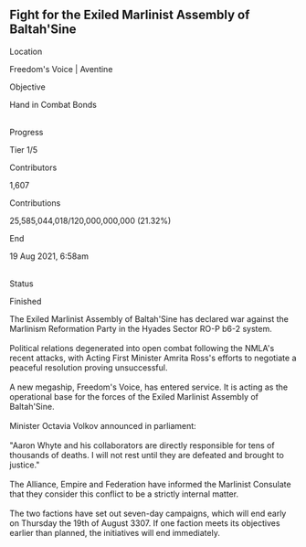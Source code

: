 ## Fight for the Exiled Marlinist Assembly of Baltah\'Sine

Location

Freedom\'s Voice \| Aventine

Objective

Hand in Combat Bonds

\
Progress

Tier 1/5

Contributors

1,607

Contributions

25,585,044,018/120,000,000,000 (21.32%)

End

19 Aug 2021, 6:58am

\
Status

Finished

The Exiled Marlinist Assembly of Baltah\'Sine has declared war against
the Marlinism Reformation Party in the Hyades Sector RO-P b6-2 system.\
\
Political relations degenerated into open combat following the NMLA\'s
recent attacks, with Acting First Minister Amrita Ross\'s efforts to
negotiate a peaceful resolution proving unsuccessful.\
\
A new megaship, Freedom\'s Voice, has entered service. It is acting as
the operational base for the forces of the Exiled Marlinist Assembly of
Baltah\'Sine.\
\
Minister Octavia Volkov announced in parliament:\
\
\"Aaron Whyte and his collaborators are directly responsible for tens of
thousands of deaths. I will not rest until they are defeated and brought
to justice.\"\
\
The Alliance, Empire and Federation have informed the Marlinist
Consulate that they consider this conflict to be a strictly internal
matter.\
\
The two factions have set out seven-day campaigns, which will end early
on Thursday the 19th of August 3307. If one faction meets its objectives
earlier than planned, the initiatives will end immediately.
